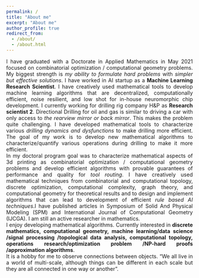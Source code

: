```yaml
---
permalink: /
title: "About me"
excerpt: "About me"
author_profile: true
redirect_from: 
  - /about/
  - /about.html
---
```

<p align="justify"> 
I have graduated with a Doctorate in Applied Mathematics in May 2021 focused on combinatorial optimization / computational geometry problems. My biggest strength is <em>my 
ability to formulate hard problems</em> with <em>simpler but effective solutions</em>. I have worked in AI startup as a <strong>Machine Learning Research Scientist</strong>. I have creatively used 
mathematical tools to develop machine learning algorithms that are decentralized, computationally efficient, noise resilient, and low shot for in-house neuromorphic chip 
development. I currently working for drilling rig company H&P as <strong>Research scientist 2</strong>. Directional Drilling for oil and gas is similar to driving a car with only access to 
<em>the rearview mirror or back mirror</em>. This makes the problem quite challenging. I have developed mathematical tools to characterize various <em>drilling dynamics and dysfunctions</em>
to make drilling more efficient. The goal of my work is to develop new mathematical algorithms to characterize/quantify various operations during drilling to make it more efficient.
<br>  
In my doctoral program goal was to characterize mathematical aspects of 3d printing as combinatorial optimization / computational geometry problems and develop efficient
algorithms with provable guarantees of performance and quality for <em>tool routing</em>. I have creatively used mathematical techniques from combinatorial and computational topology,
discrete optimization, computational complexity, graph theory, and computational geometry for theoretical results and to design and implement algorithms that can lead to
development of efficient <em>rule based AI techniques</em>.I have published articles in Symposium of Solid And Physical Modeling (SPM) and International Journal of Computational 
Geometry (IJCGA). I am still an active researcher in mathematics. 
<br>
I enjoy developing mathematical algorithms. Currently interested in <strong>discrete mathematics, computational geometry, machine learning/data science /signal processing /topological
 data analysis, computational topology, operations research/optimization problem /NP-hard proofs /approximation algorithms</strong>. 
<br>
It is a hobby for me to observe connections between objects.  
“We all live in a world of multi-scale, although things can be different in each scale but they are all connected in one way or another”.
</p>